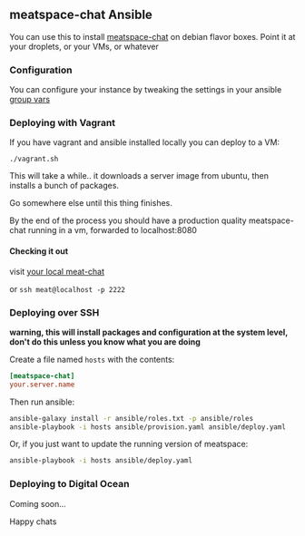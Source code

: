 ## meatspace-chat Ansible

You can use this to install [meatspace-chat](https://github.com/meatspaces/meatspace-chat) on debian flavor boxes.
Point it at your droplets, or your VMs, or whatever

### Configuration

You can configure your instance by tweaking the settings in your ansible [group vars](https://github.com/eggsby/meatspace-chat-ansible/blob/master/ansible/group_vars/all)

### Deploying with Vagrant

If you have vagrant and ansible installed locally you can deploy to a VM:

`./vagrant.sh`

This will take a while.. it downloads a server image from ubuntu, then installs a bunch of packages.

Go somewhere else until this thing finishes.

By the end of the process you should have a production quality meatspace-chat running in a vm, forwarded to localhost:8080

#### Checking it out

visit [your local meat-chat](http://localhost:8080)

or `ssh meat@localhost -p 2222`

### Deploying over SSH

**warning, this will install packages and configuration at the system level, don't do this unless you know what you are doing**

Create a file named `hosts` with the contents:

```ini
[meatspace-chat]
your.server.name
```

Then run ansible:

```sh
ansible-galaxy install -r ansible/roles.txt -p ansible/roles
ansible-playbook -i hosts ansible/provision.yaml ansible/deploy.yaml
```

Or, if you just want to update the running version of meatspace:

```sh
ansible-playbook -i hosts ansible/deploy.yaml
```

### Deploying to Digital Ocean

Coming soon...

Happy chats
